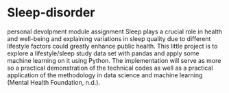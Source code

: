 # Sleep-disorder
personal devolpment module assignment
Sleep plays a crucial role in health and well-being and explaining variations in sleep quality due to different lifestyle factors could greatly enhance public health. This little project is to explore a lifestyle/sleep study data set with pandas and apply some machine learning on it using Python. The implementation will serve as more so a practical demonstration of the technical codes as well as a practical application of the methodology in data science and machine learning (Mental Health Foundation, n.d.).
